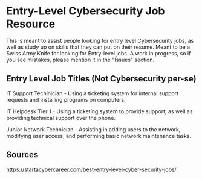 # Entry-Level Cybersecurity Job Resource
This is meant to assist people looking for entry level Cybersecurity jobs, as well as study up on skills that they can put on their resume. Meant to be a Swiss Army Knife for looking for Entry-level jobs. A work in progress, so if you see mistakes, please mention it in the "Issues" section. 


Entry Level Job Titles (Not Cybersecurity per-se)
---------------

IT Support Techinician - Using a ticketing system for internal support requests and installing programs on computers.

IT Helpdesk Tier 1 - Using a ticketing system to provide support, as well as providing technical support over the phone. 

Junior Network Technician - Assisting in adding users to the network, modifying user access, and performing basic network maintenance tasks.






Sources
---------

https://startacybercareer.com/best-entry-level-cyber-security-jobs/
